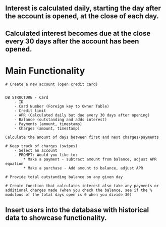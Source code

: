 ## Interest is calculated daily, starting the day after the account is opened, at the close of each day.

## Calculated interest becomes due at the close every 30 days after the account has been opened.



# Main Functionality

    # Create a new account (open credit card)
        

    DB STRUCTURE - Card
        - ID
        - Card Number (Foreign key to Owner Table)
        - Credit limit
        - APR (Calculated daily but due every 30 days after opening)
        - Balance (outstanding and adds interest)
        - Payments (amount, timestamp)
        - Charges (amount, timestamp)

    Calculate the amount of days between first and next charges/payments

    # Keep track of charges (swipes)
        - Select an account
        - PROMPT: Would you like to:
            * Make a payment - subtract amount from balance, adjust APR equation
            * Make a purchase - Add amount to balance, adjust APR

    # Provide total outstanding balance on any given day

    # Create function that calculates interest also take any payments or additional charges made (when you check the balance, see if the % modulous of the total days open is 0 when you divide 30) 

## Insert users into the database with historical data to showcase functionality.
